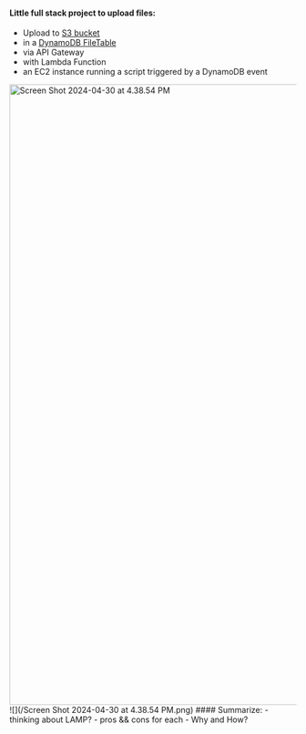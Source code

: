 

#### Little full stack project to upload files:
- Upload to [S3 bucket](https://docs.aws.amazon.com/AmazonS3/latest/userguide/create-bucket-overview.html)
- in a [DynamoDB FileTable](https://docs.aws.amazon.com/amazondynamodb/latest/developerguide/GettingStarted.CreateTable.html)
- via API Gateway
- with Lambda Function
- an EC2 instance running a script triggered by a DynamoDB event

<img width="1089" alt="Screen Shot 2024-04-30 at 4.38.54 PM" src="[https://github.com/winniethebear424/pr_to_track/small-full-stack-pro/public/123126492/78698b05-750f-4ba8-bbab-491fbb3ef01a](https://github.com/winniethebear424/pr_to_track/blob/main/small-full-stack-pro/public/Screen%20Shot%202024-04-30%20at%204.38.54%20PM.png)">
![](/Screen Shot 2024-04-30 at 4.38.54 PM.png)
#### Summarize:
- thinking about LAMP?
- pros && cons for each
- Why and How?
